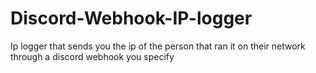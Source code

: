 # Discord-Webhook-IP-logger
Ip logger that sends you the ip of the person that ran it on their network through a discord webhook you specify
